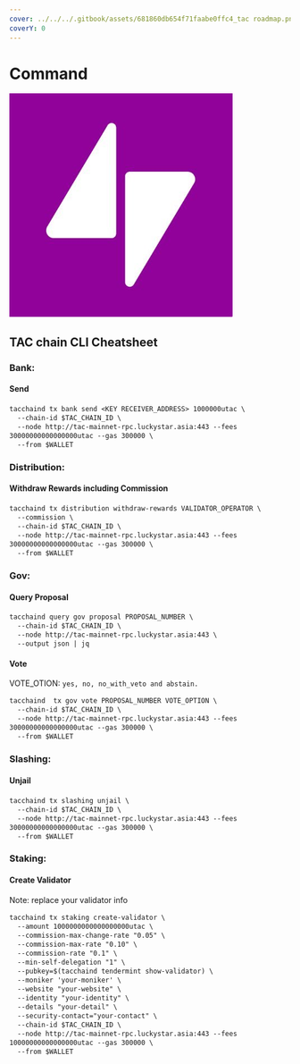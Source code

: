 ```yaml
---
cover: ../../../.gitbook/assets/681860db654f71faabe0ffc4_tac roadmap.png
coverY: 0
---
```


# Command

![TAC Chain](../../../.gitbook/assets/tac.jpg)

## TAC chain CLI Cheatsheet

### Bank:

#### Send

```
tacchaind tx bank send <KEY RECEIVER_ADDRESS> 1000000utac \
  --chain-id $TAC_CHAIN_ID \
  --node http://tac-mainnet-rpc.luckystar.asia:443 --fees 30000000000000000utac --gas 300000 \
  --from $WALLET
```

### Distribution:

#### Withdraw Rewards including Commission

```
tacchaind tx distribution withdraw-rewards VALIDATOR_OPERATOR \
  --commission \
  --chain-id $TAC_CHAIN_ID \
  --node http://tac-mainnet-rpc.luckystar.asia:443 --fees 30000000000000000utac --gas 300000 \
  --from $WALLET
```

### Gov:

#### Query Proposal

```
tacchaind query gov proposal PROPOSAL_NUMBER \
  --chain-id $TAC_CHAIN_ID \
  --node http://tac-mainnet-rpc.luckystar.asia:443 \
  --output json | jq
```

#### Vote

VOTE\_OTION: `yes, no, no_with_veto and abstain.`

```
tacchaind  tx gov vote PROPOSAL_NUMBER VOTE_OPTION \
  --chain-id $TAC_CHAIN_ID \
  --node http://tac-mainnet-rpc.luckystar.asia:443 --fees 30000000000000000utac --gas 300000 \
  --from $WALLET
```

### Slashing:

#### Unjail

```
tacchaind tx slashing unjail \
  --chain-id $TAC_CHAIN_ID \
  --node http://tac-mainnet-rpc.luckystar.asia:443 --fees 30000000000000000utac --gas 300000 \
  --from $WALLET
```

### Staking:

#### Create Validator

Note: replace your validator info

```
tacchaind tx staking create-validator \
  --amount 1000000000000000000utac \
  --commission-max-change-rate "0.05" \
  --commission-max-rate "0.10" \
  --commission-rate "0.1" \
  --min-self-delegation "1" \
  --pubkey=$(tacchaind tendermint show-validator) \
  --moniker 'your-moniker' \
  --website "your-website" \
  --identity "your-identity" \
  --details "your-detail" \
  --security-contact="your-contact" \
  --chain-id $TAC_CHAIN_ID \
  --node http://tac-mainnet-rpc.luckystar.asia:443 --fees 10000000000000000utac --gas 300000 \
  --from $WALLET
```

